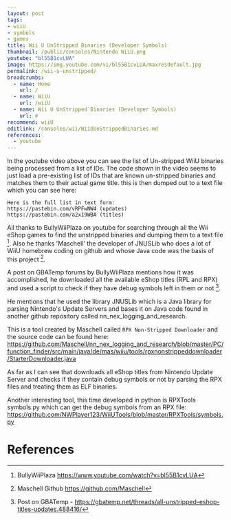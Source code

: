 ```yaml
---
layout: post
tags: 
- wiiU
- symbols
- games
title: Wii U UnStripped Binaries (Developer Symbols)
thumbnail: /public/consoles/Nintendo WiiU.png
youtube: "bl55B1cvLUA"
image: https://img.youtube.com/vi/bl55B1cvLUA/maxresdefault.jpg
permalink: /wii-u-unstripped/
breadcrumbs:
  - name: Home
    url: /
  - name: WiiU
    url: /wiiU
  - name: Wii U UnStripped Binaries (Developer Symbols)
    url: #
recommend: wiiU
editlink: /consoles/wii/WiiUUnStrippedBinaries.md
references:
  - youtube
---
```


In the youtube video above you can see the list of Un-stripped WiiU binaries being processed from a list of IDs. The code shown in the video seems to just load a pre-existing list of IDs that are known un-stripped binaries and matches them to their actual game title. this is then dumped out to a text file which you can see here:
```
Here is the full list in text form:
https://pastebin.com/vRPFwNW4 (updates)
https://pastebin.com/a2x19WBA (titles)
```

All thanks to BullyWiiPlaza on youtube for searching through all the Wii eShop games to find the unstripped binaries and dumping them to a text file [^1]. Also he thanks 'Maschell' the developer of JNUSLib who does a lot of WiiU homebrew coding on github and whose Java code was the basis of this project [^2].

A post on GBATemp forums by BullyWiiPlaza mentions how it was accomplished, he downloaded all the available eShop titles (RPL and RPX) and used a script to check if they have debug symbols left in them or not [^3]. 

He mentions that he used the library JNUSLib which is a Java library for parsing Nintendo's Update Servers and bases it on Java code found in another github repository called nn_nex_logging_and_research.

This is a tool created by Maschell called `RPX Non-Stripped Downloader` and the source code can be found here:
https://github.com/Maschell/nn_nex_logging_and_research/blob/master/PC/function_finder/src/main/java/de/mas/wiiu/tools/rpxnonstrippeddownloader/StarterDownloader.java

As far as I can see that downloads all eShop titles from Nintendo Update Server and checks if they contain debug symbols or not by parsing the RPX files and treating them as ELF binaries.

Another interesting tool, this time developed in python is RPXTools symbols.py which can get the debug symbols from an RPX file: https://github.com/NWPlayer123/WiiUTools/blob/master/RPXTools/symbols.py


# References
[^1]: BullyWiiPlaza https://www.youtube.com/watch?v=bl55B1cvLUA
[^2]: Maschell Github https://github.com/Maschell
[^3]: Post on GBATemp - https://gbatemp.net/threads/all-unstripped-eshop-titles-updates.488416/
